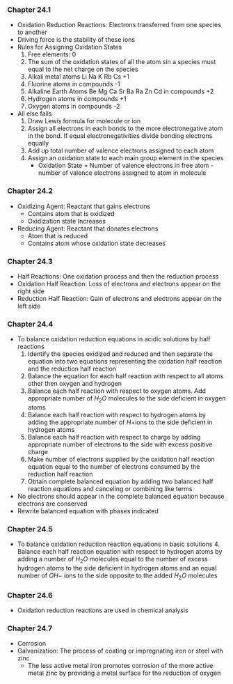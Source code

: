 ### Chapter 24.1
- Oxidation Reduction Reactions: Electrons transferred from one species to another
- Driving force is the stability of these ions
- Rules for Assigning Oxidation States
	1. Free elements: 0
	2. The sum of the oxidation states of all the atom sin a species must equal to the net charge on the species
	3. Alkali metal atoms Li Na K Rb Cs +1
	4. Fluorine atoms in compounds -1
	5. Alkaline Earth Atoms Be Mg Ca Sr Ba Ra Zn Cd in compounds +2
	6. Hydrogen atoms in compounds +1
	7. Oxygen atoms in compounds -2
- All else fails
	1. Draw Lewis formula for molecule or ion
	2. Assign all electrons in each bonds to the more electronegative atom in the bond. If equal electronegativities divide bonding electrons equally
	3. Add up total number of valence electrons assigned to each atom
	4. Assign an oxidation state to each main group element in the species
		- Oxidation State = Number of valence electrons in free atom - number of valence electrons assigned to atom in molecule
### Chapter 24.2
- Oxidizing Agent: Reactant that gains electrons
	- Contains atom that is oxidized
	- Oxidization state Increases
- Reducing Agent: Reactant that donates electrons
	- Atom that is reduced
	- Contains atom whose oxidation state decreases
### Chapter 24.3
- Half Reactions: One oxidation process and then the reduction process
- Oxidation Half Reaction: Loss of electrons and electrons appear on the right side
- Reduction Half Reaction: Gain of electrons and electrons appear on the left side
### Chapter 24.4
- To balance oxidation reduction equations in acidic solutions by half reactions
	1. Identify the species oxidized and reduced and then separate the equation into two equations representing the oxidation half reaction and the reduction half reaction
	2. Balance the equation for each half reaction with respect to all atoms other then oxygen and hydrogen
	3. Balance each half reaction with respect to oxygen atoms. Add appropriate number of $H_2O$ molecules to the side deficient in oxygen atoms
	4. Balance each half reaction with respect to hydrogen atoms by adding the appropriate number of $H+$ions to the side deficient in hydrogen atoms
	5. Balance each half reaction with respect to charge by adding appropriate number of electrons to the side with excess positive charge
	6. Make number of electrons supplied by the oxidation half reaction equation equal to the number of electrons consumed by the reduction half reaction
	7. Obtain complete balanced equation by adding two balanced half reaction equations and canceling or combining like terms
- No electrons should appear in the complete balanced equation because electrons are conserved
- Rewrite balanced equation with phases indicated
### Chapter 24.5
- To balance oxidation reduction reaction equations in basic solutions
	4. Balance each half reaction equation with respect to hydrogen atoms by adding a number of $H_2O$ molecules equal to the number of excess hydrogen atoms to the side deficient in hydrogen atoms and an equal number of $OH-$ ions to the side opposite to the added $H_2O$ molecules
### Chapter 24.6
- Oxidation reduction reactions are used in chemical analysis
### Chapter 24.7
- Corrosion
- Galvanization: The process of coating or impregnating iron or steel with zinc
	- The less active metal iron promotes corrosion of the more active metal zinc by providing a metal surface for the reduction of oxygen
